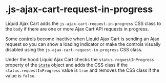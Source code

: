 # .js-ajax-cart-request-in-progress

Liquid Ajax Cart adds the `js-ajax-cart-request-in-progress` CSS class to the `body` if there are one or more Ajax Cart API requests in progress.

Some [controls](/reference/controls) become inactive when Liquid Ajax Cart is sending an Ajax request so you can show a loading indicator or make the controls visually disabled using the `js-ajax-cart-request-in-progress` CSS class.

Under the hood Liquid Ajax Cart checks the `status.requestInProgress` property of the [`State`](/reference/state) object and adds the CSS class if the `status.requestInProgress` value is `true` and removes the CSS class if the value is `false`.
